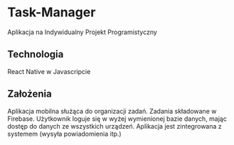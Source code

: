 # Task-Manager
Aplikacja na Indywidualny Projekt Programistyczny

## Technologia
React Native w Javascripcie

## Założenia
Aplikacja mobilna służąca do organizacji zadań. Zadania składowane w Firebase. Użytkownik loguje się w wyżej wymienionej bazie danych, mając dostęp do danych ze wszystkich urządzeń. Aplikacja jest zintegrowana z systemem (wysyła powiadomienia itp.)
